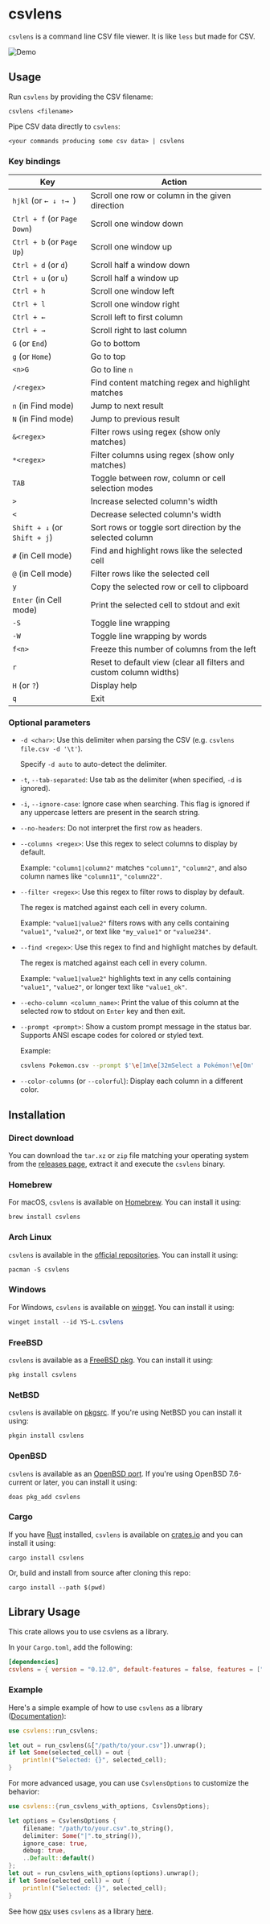 # csvlens

`csvlens` is a command line CSV file viewer. It is like `less` but made
for CSV.

![Demo](.github/demo.gif)

## Usage

Run `csvlens` by providing the CSV filename:

```
csvlens <filename>
```

Pipe CSV data directly to `csvlens`:

```
<your commands producing some csv data> | csvlens
```
### Key bindings

Key | Action
--- | ---
`hjkl` (or `← ↓ ↑→ `) | Scroll one row or column in the given direction
`Ctrl + f` (or `Page Down`) | Scroll one window down
`Ctrl + b` (or `Page Up`) | Scroll one window up
`Ctrl + d` (or `d`) | Scroll half a window down
`Ctrl + u` (or `u`) | Scroll half a window up
`Ctrl + h` | Scroll one window left
`Ctrl + l` | Scroll one window right
`Ctrl + ←` | Scroll left to first column
`Ctrl + →` | Scroll right to last column
`G` (or `End`) | Go to bottom
`g` (or `Home`) | Go to top
`<n>G` | Go to line `n`
`/<regex>` | Find content matching regex and highlight matches
`n` (in Find mode) | Jump to next result
`N` (in Find mode) | Jump to previous result
`&<regex>` | Filter rows using regex (show only matches)
`*<regex>` | Filter columns using regex (show only matches)
`TAB` | Toggle between row, column or cell selection modes
`>` | Increase selected column's width
`<` | Decrease selected column's width
`Shift + ↓` (or `Shift + j`) | Sort rows or toggle sort direction by the selected column
`#` (in Cell mode) | Find and highlight rows like the selected cell
`@` (in Cell mode) | Filter rows like the selected cell
`y` | Copy the selected row or cell to clipboard
`Enter` (in Cell mode) | Print the selected cell to stdout and exit
`-S` | Toggle line wrapping
`-W` | Toggle line wrapping by words
`f<n>` | Freeze this number of columns from the left
`r` | Reset to default view (clear all filters and custom column widths)
`H` (or `?`) | Display help
`q` | Exit

### Optional parameters

* `-d <char>`: Use this delimiter when parsing the CSV
  (e.g. `csvlens file.csv -d '\t'`).

  Specify `-d auto` to auto-detect the delimiter.

* `-t`, `--tab-separated`: Use tab as the delimiter (when specified, `-d` is ignored).

* `-i`, `--ignore-case`: Ignore case when searching. This flag is ignored if any
  uppercase letters are present in the search string.

* `--no-headers`: Do not interpret the first row as headers.

* `--columns <regex>`: Use this regex to select columns to display by default.

  Example: `"column1|column2"` matches `"column1"`, `"column2"`, and also column names like
  `"column11"`, `"column22"`.

* `--filter <regex>`: Use this regex to filter rows to display by default.

  The regex is matched against each cell in every column.

  Example: `"value1|value2"` filters rows with any cells containing `"value1"`, `"value2"`, or text
  like `"my_value1"` or `"value234"`.

* `--find <regex>`: Use this regex to find and highlight matches by default.

  The regex is matched against each cell in every column.

  Example: `"value1|value2"` highlights text in any cells containing `"value1"`, `"value2"`, or
  longer text like `"value1_ok"`.

* `--echo-column <column_name>`: Print the value of this column at the selected
  row to stdout on `Enter` key and then exit.

* `--prompt <prompt>`: Show a custom prompt message in the status bar. Supports ANSI escape codes
  for colored or styled text.

  Example:
  ```bash
  csvlens Pokemon.csv --prompt $'\e[1m\e[32mSelect a Pokémon!\e[0m'
  ```

* `--color-columns` (or `--colorful`): Display each column in a different color.

## Installation

### Direct download

You can download the `tar.xz` or `zip` file matching your operating system from the
[releases page](https://github.com/YS-L/csvlens/releases), extract it and execute the `csvlens`
binary.

### Homebrew

For macOS, `csvlens` is available on [Homebrew](https://formulae.brew.sh/formula/csvlens). You can
install it using:
```
brew install csvlens
```

### Arch Linux
`csvlens` is available in the [official repositories](https://archlinux.org/packages/extra/x86_64/csvlens). You can install it using:
```
pacman -S csvlens
```

### Windows

For Windows, `csvlens` is available on [winget](https://learn.microsoft.com/en-gb/windows/package-manager/). You can install it using:
```powershell
winget install --id YS-L.csvlens
```

### FreeBSD
`csvlens` is available as a [FreeBSD pkg](https://www.freshports.org/textproc/csvlens/). You can install it using:
```
pkg install csvlens
```

### NetBSD
`csvlens` is available on [pkgsrc](https://ftp.netbsd.org/pub/pkgsrc/current/pkgsrc/textproc/csvlens/index.html). If you're using NetBSD you can install it using:
```
pkgin install csvlens
```

### OpenBSD
`csvlens` is available as an [OpenBSD port](https://cvsweb.openbsd.org/ports/textproc/csvlens/). If you're using OpenBSD 7.6-current or later, you can install it using:
```
doas pkg_add csvlens
```

### Cargo

If you have [Rust](https://www.rust-lang.org/tools/install) installed, `csvlens` is available on
[crates.io](https://crates.io/crates/csvlens) and you can install it using:
```
cargo install csvlens
```

Or, build and install from source after cloning this repo:
```
cargo install --path $(pwd)
```

## Library Usage

This crate allows you to use csvlens as a library.

In your `Cargo.toml`, add the following:

```toml
[dependencies]
csvlens = { version = "0.12.0", default-features = false, features = ["clipboard"] }
```

### Example

Here's a simple example of how to use `csvlens` as a library ([Documentation](https://docs.rs/csvlens/0.12.0/csvlens/index.html)):

```rust
use csvlens::run_csvlens;

let out = run_csvlens(&["/path/to/your.csv"]).unwrap();
if let Some(selected_cell) = out {
    println!("Selected: {}", selected_cell);
}
```

For more advanced usage, you can use `CsvlensOptions` to customize the behavior:

```rust
use csvlens::{run_csvlens_with_options, CsvlensOptions};

let options = CsvlensOptions {
    filename: "/path/to/your.csv".to_string(),
    delimiter: Some("|".to_string()),
    ignore_case: true,
    debug: true,
    ..Default::default()
};
let out = run_csvlens_with_options(options).unwrap();
if let Some(selected_cell) = out {
    println!("Selected: {}", selected_cell);
}
```

See how [qsv](https://github.com/dathere/qsv/tree/master?tab=readme-ov-file#qsv-blazing-fast-data-wrangling-toolkit) uses `csvlens` as a library [here](https://github.com/dathere/qsv/blob/master/src/cmd/lens.rs#L2).
